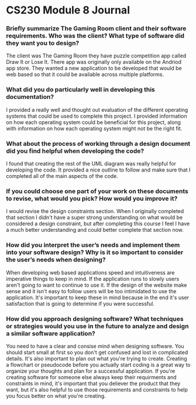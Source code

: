 # CS230 Module 8 Journal
### Briefly summarize The Gaming Room client and their software requirements. Who was the client? What type of software did they want you to design?
The client was The Gaming Room they have puzzle competition app called Draw It or Lose It. There app was originally only available on the Andriod app store. They wanted a new application to be developed that would be web based so that it could be available across multiple platforms.
### What did you do particularly well in developing this documentation?
I provided a really well and thought out evaluation of the different operating systems that could be used to complete this project. I provided information on how each operating system could be beneficial for this project, along with information on how each operating system might not be the right fit. 
### What about the process of working through a design document did you find helpful when developing the code?
I found that creating the rest of the UML diagram was really helpful for developing the code. It provided a nice outline to follow and make sure that I completed all of the main aspects of the code. 
### If you could choose one part of your work on these documents to revise, what would you pick? How would you improve it?
I would revise the design constraints section. When I originally completed that section I didn't have a super strong understanding on what would be considered a design constraint, but after completing this course I feel I have a much better understanding and could better complete that section now. 
### How did you interpret the user’s needs and implement them into your software design? Why is it so important to consider the user’s needs when designing?
When developing web based applications speed and intuitiveness are imperative things to keep in mind. If the application runs to slowly users aren't going to want to continue to use it. If the design of the website make sense and it isn't easy to follow users will be too intimidated to use the application. It's important to keep these in mind because in the end it's user satisfaction that is going to determine if you were successful.
### How did you approach designing software? What techniques or strategies would you use in the future to analyze and design a similar software application?
You need to have a clear and consise mind when designing software. You should start small at first so you don't get confused and lost in complicated details. It's also important to plan out what you're trying to create. Creating a flowchart or pseudocode before you actually start coding is a great way to organize your thoughts and plan for a successful application. If you're creating software for someone else always keep their requirments and constraints in mind, it's important that you deliever the product that they want, but it's also helpful to use those requirements and constraints to help you focus better on what you're creating. 
